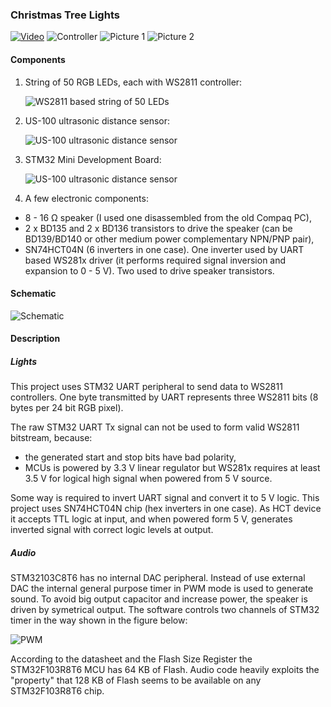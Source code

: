 ### Christmas Tree Lights ###

[![Video](https://raw.githubusercontent.com/ziutek/emgo/devel/egpath/src/stm32/examples/minidev/treelights/images/video.jpg)](http://www.youtube.com/watch?v=7qUz77a7IhU)
![Controller](https://raw.githubusercontent.com/ziutek/emgo/devel/egpath/src/stm32/examples/minidev/treelights/images/controller.jpg)
![Picture 1](https://raw.githubusercontent.com/ziutek/emgo/devel/egpath/src/stm32/examples/minidev/treelights/images/picture1.jpg)
![Picture 2](https://raw.githubusercontent.com/ziutek/emgo/devel/egpath/src/stm32/examples/minidev/treelights/images/picture2.jpg)

#### Components ####

1. String of 50 RGB LEDs, each with WS2811 controller:
	
	![WS2811 based string of 50 LEDs](https://raw.githubusercontent.com/ziutek/emgo/devel/egpath/src/stm32/examples/minidev/treelights/images/ledstring.jpg)
	
2. US-100 ultrasonic distance sensor:
	
	![US-100 ultrasonic distance sensor](https://raw.githubusercontent.com/ziutek/emgo/devel/egpath/src/stm32/examples/minidev/treelights/images/US-100.jpg)
	
3. STM32 Mini Development Board:
	
	![US-100 ultrasonic distance sensor](https://raw.githubusercontent.com/ziutek/emgo/devel/egpath/src/stm32/examples/minidev/treelights/images/minidev.jpg)
	
4. A few electronic components:
	
- 8 - 16 &#8486; speaker (I used one disassembled from the old Compaq PC),
- 2 x BD135 and 2 x BD136 transistors to drive the speaker (can be BD139/BD140 or other medium power complementary NPN/PNP pair), 
- SN74HCT04N (6 inverters in one case). One inverter used by UART based WS281x driver (it performs required signal inversion and expansion to 0 - 5 V). Two used to drive speaker transistors.

#### Schematic ####

![Schematic](https://raw.githubusercontent.com/ziutek/emgo/devel/egpath/src/stm32/examples/minidev/treelights/images/schematic.png)

####  Description #####

##### Lights #####

This project uses STM32 UART peripheral to send data to WS2811 controllers. One byte transmitted by UART represents three WS2811 bits (8 bytes per 24 bit RGB pixel).

The raw STM32 UART Tx signal can not be used to form valid WS2811 bitstream, because:

- the generated start and stop bits have bad polarity,
- MCUs is powered by 3.3 V linear regulator but WS281x requires at least 3.5 V for logical high signal when powered from 5 V source.

Some way is required to invert UART signal and convert it to 5 V logic. This project uses SN74HCT04N chip (hex inverters in one case). As HCT device it accepts TTL logic at input, and when powered form 5 V, generates inverted signal with correct logic levels at output.

##### Audio #####

STM32103C8T6 has no internal DAC peripheral. Instead of use external DAC the internal general purpose timer in PWM mode is used to generate sound. To avoid big output capacitor and increase power, the speaker is driven by symetrical output. The software controls two channels of STM32 timer in the way shown in the figure below: 

![PWM](https://raw.githubusercontent.com/ziutek/emgo/devel/egpath/src/stm32/examples/minidev/treelights/images/pwm.png)

According to the datasheet and the Flash Size Register the STM32F103R8T6 MCU has 64 KB of Flash. Audio code heavily exploits the "property" that 128 KB of Flash seems to be available on any STM32F103R8T6 chip.
